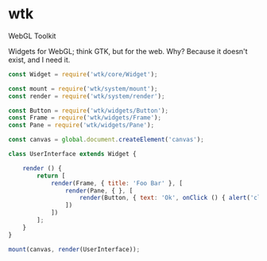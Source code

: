 # wtk
WebGL Toolkit

Widgets for WebGL; think GTK, but for the web. Why? Because it doesn't exist, and I need it.

```javascript
const Widget = require('wtk/core/Widget');

const mount = require('wtk/system/mount');
const render = require('wtk/system/render');

const Button = require('wtk/widgets/Button');
const Frame = require('wtk/widgets/Frame');
const Pane = require('wtk/widgets/Pane');

const canvas = global.document.createElement('canvas');

class UserInterface extends Widget {

    render () {
        return [
            render(Frame, { title: 'Foo Bar' }, [
                render(Pane, { }, [
                    render(Button, { text: 'Ok', onClick () { alert('clicked') } })
                ])
            ])
        ];
    }
}

mount(canvas, render(UserInterface));
```
